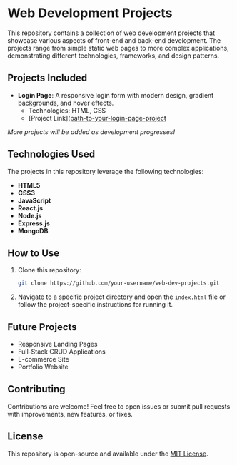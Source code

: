 # Web Development Projects

This repository contains a collection of web development projects that showcase various aspects of front-end and back-end development. The projects range from simple static web pages to more complex applications, demonstrating different technologies, frameworks, and design patterns.

## Projects Included
- **Login Page**: A responsive login form with modern design, gradient backgrounds, and hover effects.
  - Technologies: HTML, CSS
  - [Project Link]([path-to-your-login-page-project](https://github.com/Kargil99/web_dev_projects-for-developers/blob/main/Login_Page%20using%20HTML%20and%20CSS])

*More projects will be added as development progresses!*

## Technologies Used
The projects in this repository leverage the following technologies:
- **HTML5**
- **CSS3**
- **JavaScript**
- **React.js**
- **Node.js**
- **Express.js**
- **MongoDB**

## How to Use
1. Clone this repository:
    ```bash
    git clone https://github.com/your-username/web-dev-projects.git
    ```
2. Navigate to a specific project directory and open the `index.html` file or follow the project-specific instructions for running it.

## Future Projects
- Responsive Landing Pages
- Full-Stack CRUD Applications
- E-commerce Site
- Portfolio Website

## Contributing
Contributions are welcome! Feel free to open issues or submit pull requests with improvements, new features, or fixes.

## License
This repository is open-source and available under the [MIT License](LICENSE).

